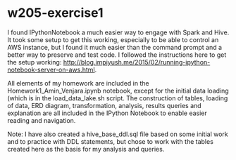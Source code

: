 # w205-exercise1

I found IPythonNotebook a much easier way to engage with Spark and Hive. It took some setup to get this working, especially to be able to control an AWS instance,  but I found it much easier than the command prompt and a better way to preserve and test code. I followed the instructions here to get the setup working:  http://blog.impiyush.me/2015/02/running-ipython-notebook-server-on-aws.html. 

All elements of my homework are included in the Homework1_Amin_Venjara.ipynb notebook, except for the initial data loading (which is in the load_data_lake.sh script. The construction of tables, loading of data, ERD diagram, transformation, analysis, results queries and explanation are all included in the IPython Notebook to enable easier reading and navigation. 

Note: I have also created a hive_base_ddl.sql file based on some initial work and to practice with DDL statements, but chose to work with the tables created here as the basis for my analysis and queries.

